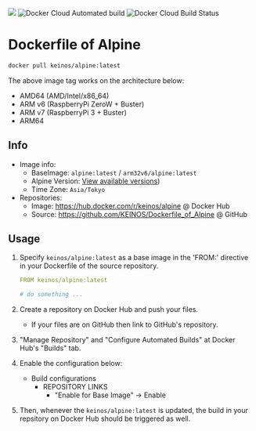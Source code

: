 [![](https://images.microbadger.com/badges/image/keinos/alpine.svg)](https://microbadger.com/images/keinos/alpine "Get your own image badge on microbadger.com") ![Docker Cloud Automated build](https://img.shields.io/docker/cloud/automated/keinos/alpine.svg) ![Docker Cloud Build Status](https://img.shields.io/docker/cloud/build/keinos/alpine.svg)

# Dockerfile of Alpine

```bash
docker pull keinos/alpine:latest
```

The above image tag works on the architecture below:

- AMD64 (AMD/Intel/x86_64)
- ARM v6 (RaspberryPi ZeroW + Buster)
- ARM v7 (RaspberryPi 3 + Buster)
- ARM64

## Info

- Image info:
  - BaseImage: `alpine:latest` / `arm32v6/alpine:latest`
  - Alpine Version: [View available versions](https://hub.docker.com/r/keinos/alpine/tags))
  - Time Zone: `Asia/Tokyo`
- Repositories:
  - Image: https://hub.docker.com/r/keinos/alpine @ Docker Hub
  - Source: https://github.com/KEINOS/Dockerfile_of_Alpine @ GitHub

## Usage

1. Specify `keinos/alpine:latest` as a base image in the 'FROM:' directive in your Dockerfile of the source repository.

    ```yaml
    FROM keinos/alpine:latest

    # do something ...
    ```

2. Create a repository on Docker Hub and push your files.
    - If your files are on GitHub then link to GitHub's repository.

3. "Manage Repository" and "Configure Automated Builds" at Docker Hub's "Builds" tab.

4. Enable the configuration below:
    - Build configurations
      - REPOSITORY LINKS
        - "Enable for Base Image" -> Enable

5. Then, whenever the `keinos/alpine:latest` is updated, the build in your repsitory on Docker Hub should be triggered as well.
